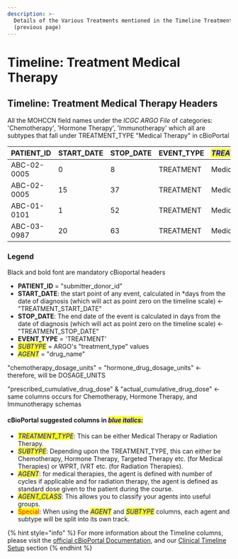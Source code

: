 ```yaml
---
description: >-
  Details of the Various Treatments mentioned in the Timeline Treatment file
  (previous page)
---
```


# Timeline: Treatment Medical Therapy

## Timeline: Treatment Medical Therapy Headers

All the MOHCCN field names under the _ICGC ARGO File_ of categories: 'Chemotherapy', 'Hormone Therapy',  'Immunotherapy' which all are subtypes that fall under TREATMENT\_TYPE "Medical Therapy" in cBioPortal

| **PATIENT\_ID** | **START\_DATE** | **STOP\_DATE** | **EVENT\_TYPE** | _<mark style="color:blue;">TREATMENT\_TYPE</mark>_ | _<mark style="color:blue;">SUBTYPE</mark>_                  | _<mark style="color:blue;">AGENT</mark>_ | _<mark style="color:blue;">AGENT\_CLASS</mark>_ | PROGRAM\_ID | SUBMITTER\_TREATMENT\_ID | SUBMITTER\_PRIMARY\_DIAGNOSIS\_ID | DRUG\_REFERENCE\_DATABASE | DRUG\_REFERENCE\_IDENTIFIER | DOSAGE\_UNITS | PRESCRIBED\_CUMULATIVE\_DRUG\_DOSE | ACTUAL\_CUMULATIVE\_DRUG\_DOSE | <mark style="background-color:red;">IMMUNOTHERAPY\_TYPE</mark> | IS\_PRIMARY\_TREATMENT | LINE\_OF\_TREATMENT | TREATMENT\_SETTING  | TREATMENT\_INTENT | DAYS\_PER\_CYCLE | NUMBER\_OF\_CYCLES | RESPONSE\_TO\_TREATMENT\_CRITERIA\_METHOD | RESPONSE\_TO\_TREATMENT | STATUS\_OF\_TREATMENT             |
| --------------- | --------------- | -------------- | --------------- | -------------------------------------------------- | ----------------------------------------------------------- | ---------------------------------------- | ----------------------------------------------- | ----------- | ------------------------ | --------------------------------- | ------------------------- | --------------------------- | ------------- | ---------------------------------- | ------------------------------ | -------------------------------------------------------------- | ---------------------- | ------------------- | ------------------- | ----------------- | ---------------- | ------------------ | ----------------------------------------- | ----------------------- | --------------------------------- |
| ABC-02-0005     | 0               | 8              | TREATMENT       | Medical Therapy                                    | <mark style="background-color:orange;">Chemotherapy</mark>  | Bortezomib                               | PI                                              |             |                          |                                   | Rxnorm                    | Bortezomib                  | mg/m2         | 8                                  | 8                              |                                                                | Yes                    | 1                   | Adjuvant            | Curative          | 5                | 1                  |                                           |                         | Treatment completed as prescribed |
| ABC-02-0005     | 15              | 37             | TREATMENT       | Medical Therapy                                    | <mark style="background-color:orange;">Chemotherapy</mark>  | Ixazomib                                 | PI                                              |             |                          |                                   | Rxnorm                    | Ixazomib                    | mg/m2         | 1.5                                | 1.5                            |                                                                | Yes                    | 2                   | Advanced/Metastatic | Curative          | 12               | 1                  |                                           |                         | Other                             |
| ABC-01-0101     | 1               | 52             | TREATMENT       | Medical Therapy                                    | <mark style="background-color:blue;">Hormone Therapy</mark> | Goserelin                                |                                                 |             |                          |                                   | Drug Product Database     | Goserelin                   | mg/m2         | 3.5                                | 3.5                            |                                                                | Unknown                | 1                   | Advanced/Metastatic | Curative          | 8                | 3                  |                                           |                         | Unknown                           |
| ABC-03-0987     | 20              | 63             | TREATMENT       | Medical Therapy                                    | <mark style="background-color:red;">Immunotherapy</mark>    | Pembrolizumab                            |                                                 |             |                          |                                   |                           | Pembrolizumab               |               |                                    |                                |                                                                | No                     | 3                   | Advanced/Metastatic | Palliative        | 15               | 2                  |                                           |                         | Unknown                           |

### Legend

Black and bold font are mandatory cBioportal headers

* **PATIENT\_ID** = "submitter\_donor\_id"
* **START\_DATE**: the start point of any event, calculated in \*days from the date of diagnosis (which will act as point zero on the timeline scale) <- "TREATMENT\_START\_DATE"
* **STOP\_DATE**: The end date of the event is calculated in days from the date of diagnosis (which will act as point zero on the timeline scale) <- "TREATMENT\_STOP\_DATE"
* **EVENT\_TYPE** = 'TREATMENT'
* _<mark style="color:blue;">SUBTYPE</mark>_ = ARGO's "treatment\_type" values
* _<mark style="color:blue;">AGENT</mark>_ = "drug\_name"

"chemotherapy\_dosage\_units" = "hormone\_drug\_dosage\_units" <- therefore, will be DOSAGE\_UNITS

"prescribed\_cumulative\_drug\_dose" & "actual\_cumulative\_drug\_dose" <- same columns occurs for Chemotherapy, Hormone Therapy, and Immunotherapy schemas

#### cBioPortal suggested columns in _<mark style="color:blue;">blue italics:</mark>_

* _<mark style="color:blue;">TREATMENT\_TYPE</mark>_: This can be either Medical Therapy or Radiation Therapy.
* _<mark style="color:blue;">SUBTYPE</mark>_: Depending upon the TREATMENT\_TYPE, this can either be Chemotherapy, Hormone Therapy, Targeted Therapy etc. (for Medical Therapies) or WPRT, IVRT etc. (for Radiation Therapies).
* _<mark style="color:blue;">AGENT</mark>_: for medical therapies, the agent is defined with number of cycles if applicable and for radiation therapy, the agent is defined as standard dose given to the patient during the course.
* _<mark style="color:blue;">AGENT\_CLASS</mark>_: This allows you to classify your agents into useful groups.
* <mark style="color:red;">Special</mark>: When using the _<mark style="color:blue;">AGENT</mark>_ and _<mark style="color:blue;">SUBTYPE</mark>_ columns, each agent and subtype will be split into its own track.

{% hint style="info" %}
For more information about the Timeline columns, please visit the [official cBioPortal Documentation](https://docs.cbioportal.org/5.1-data-loading/data-loading/file-formats#timeline-data), and our [Clinical Timeline Setup](../../file-formats/clinical-timeline-setup/) section
{% endhint %}

